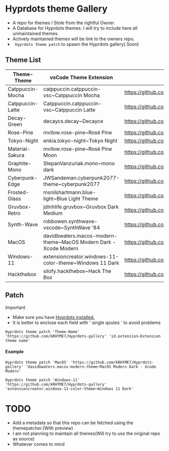 # Hyprdots theme Gallery

+ A repo for themes I Stole from the rightful Owner. 
+ A Database for Hyprdots themes. I will try to include here all unmaintained themes. 
+ Actively maintained themes will be link to the owners repo.
+  ``` Hyprdots theme patch``` to spawn the Hyprdots gallery( Soon)

## Theme List

| Theme-Theme | vsCode Theme Extension | Owner |
|------------|------------|------------| 
| Catppuccin-Mocha | catppuccin.catppuccin-vsc~Catppuccin Mocha | https://github.com/prasanthrangan/hyprdots | 
| Catppuccin-Latte | Catppuccin.catppuccin-vsc~Catppuccin Latte | https://github.com/prasanthrangan/hyprdots | 
| Decay-Green | decaycs.decay~Decayce | https://github.com/prasanthrangan/hyprdots | 
| Rose-Pine | mvllow.rose-pine~Rosé Pine | https://github.com/prasanthrangan/hyprdots | 
| Tokyo-Night | enkia.tokyo-night~Tokyo Night | https://github.com/prasanthrangan/hyprdots | 
| Material-Sakura | mvllow.rose-pine~Rosé Pine Moon | https://github.com/prasanthrangan/hyprdots | 
| Graphite-Mono | StepanVanzuriak.mono~mono dark | https://github.com/prasanthrangan/hyprdots | 
| Cyberpunk-Edge | JWSandeman.cyberpunk2077-theme~cyberpunk2077 | https://github.com/prasanthrangan/hyprdots | 
| Frosted-Glass | msnilshartmann.blue-light~Blue Light Theme | https://github.com/prasanthrangan/hyprdots | 
| Gruvbox-Retro | jdinhlife.gruvbox~Gruvbox Dark Medium | https://github.com/prasanthrangan/hyprdots | 
| Synth-Wave | robbowen.synthwave-vscode~SynthWave '84 | https://github.com/prasanthrangan/hyprdots | 
| MacOS | davidbwaters.macos-modern-theme~MacOS Modern Dark - Xcode Modern | https://github.com/T-Crypt/hyprdots | 
| Windows-11 | extensioncreator.windows-11-color-theme~Windows 11 Dark | https://github.com/T-Crypt/hyprdots | 
| Hackthebox | silofy.hackthebox~Hack The Box | https://github.com/T-Crypt/hyprdots | 


## Patch 

> [!IMPORTANT]
> + Make sure you have [Hyprdots installed.](https://github.com/prasanthrangan/hyprdots)
> + It is better to enclose each field with ' single qoutes '  to avoid problems



```
Hyprdots theme patch 'Theme-Name' 'https://github.com/kRHYME7/Hyprdots-gallery' 'id.extension~Extension theme name'
```

#### Example


```
Hyprdots theme patch 'MacOS' 'https://github.com/kRHYME7/Hyprdots-gallery' 'davidbwaters.macos-modern-theme~MacOS Modern Dark - Xcode Modern'
```

```
Hyprdots theme patch 'Windows-11' 'https://github.com/kRHYME7/Hyprdots-gallery' 'extensioncreator.windows-11-color-theme~Windows 11 Dark'
```




# TODO

+ Add a metadata so that this repo can be fetched using the themepatcher.(With preview)
+ I am not planning to maintain all themes(Will try to use the original repo as source)   
+ Whatever comes to mind
